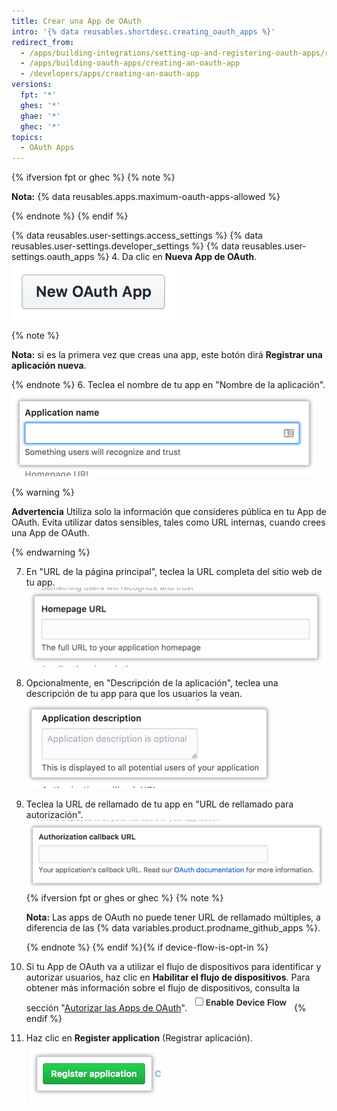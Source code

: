 ```yaml
---
title: Crear una App de OAuth
intro: '{% data reusables.shortdesc.creating_oauth_apps %}'
redirect_from:
  - /apps/building-integrations/setting-up-and-registering-oauth-apps/registering-oauth-apps
  - /apps/building-oauth-apps/creating-an-oauth-app
  - /developers/apps/creating-an-oauth-app
versions:
  fpt: '*'
  ghes: '*'
  ghae: '*'
  ghec: '*'
topics:
  - OAuth Apps
---
```


{% ifversion fpt or ghec %}
{% note %}

  **Nota:** {% data reusables.apps.maximum-oauth-apps-allowed %}

{% endnote %}
{% endif %}

{% data reusables.user-settings.access_settings %}
{% data reusables.user-settings.developer_settings %}
{% data reusables.user-settings.oauth_apps %}
4. Da clic en **Nueva App de OAuth**. ![Botón para crear una app de OAuth nueva](/assets/images/oauth-apps/oauth_apps_new_app.png)

  {% note %}

  **Nota:** si es la primera vez que creas una app, este botón dirá **Registrar una aplicación nueva**.

  {% endnote %}
6. Teclea el nombre de tu app en "Nombre de la aplicación". ![Campo para el nombre de tu app](/assets/images/oauth-apps/oauth_apps_application_name.png)

  {% warning %}

  **Advertencia** Utiliza solo la información que consideres pública en tu App de OAuth. Evita utilizar datos sensibles, tales como URL internas, cuando crees una App de OAuth.

  {% endwarning %}

7. En "URL de la página principal", teclea la URL completa del sitio web de tu app. ![Campo para la URL de la página principal de tu app](/assets/images/oauth-apps/oauth_apps_homepage_url.png)
8. Opcionalmente, en "Descripción de la aplicación", teclea una descripción de tu app para que los usuarios la vean. ![Campo para la descripción de tu app](/assets/images/oauth-apps/oauth_apps_application_description.png)
9. Teclea la URL de rellamado de tu app en "URL de rellamado para autorización". ![Campo para la URL de rellamado de autorización de tu app](/assets/images/oauth-apps/oauth_apps_authorization_callback_url.png)
{% ifversion fpt or ghes or ghec %}
   {% note %}

   **Nota:** Las apps de OAuth no puede tener URL de rellamado múltiples, a diferencia de las {% data variables.product.prodname_github_apps %}.

   {% endnote %}
{% endif %}{% if device-flow-is-opt-in %}
1. Si tu App de OAuth va a utilizar el flujo de dispositivos para identificar y autorizar usuarios, haz clic en **Habilitar el flujo de dispositivos**. Para obtener más información sobre el flujo de dispositivos, consulta la sección "[Autorizar las Apps de OAuth](/developers/apps/building-oauth-apps/authorizing-oauth-apps#device-flow)". ![Screenshot showing field for enabling device flow](/assets/images/oauth-apps/enable-device-flow.png){% endif %}
2.  Haz clic en **Register application** (Registrar aplicación). ![Botón para registrar una aplicación](/assets/images/oauth-apps/oauth_apps_register_application.png)
